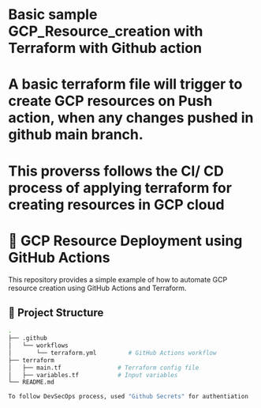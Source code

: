 # Basic sample GCP_Resource_creation with Terraform with Github action

# A basic terraform file will trigger to create GCP resources on Push action, when any changes pushed in github main branch. 
# This proverss follows the CI/ CD process of applying terraform for creating resources in GCP cloud

# 🚀 GCP Resource Deployment using GitHub Actions

This repository provides a simple example of how to automate GCP resource creation using GitHub Actions and Terraform.

## 🔧 Project Structure

```bash
.
├── .github
│   └── workflows
│       └── terraform.yml         # GitHub Actions workflow
├── terraform
│   ├── main.tf                # Terraform config file
│   ├── variables.tf           # Input variables
└── README.md

To follow DevSecOps process, used "Github Secrets" for authentiation

